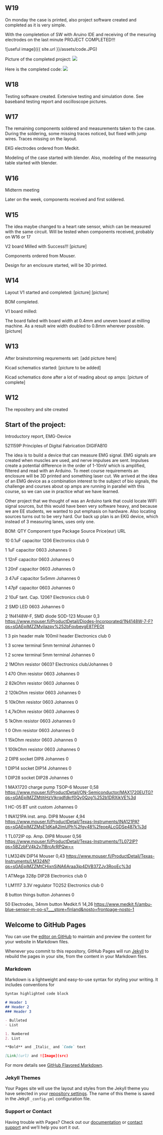 ## W19

On monday the case is printed, also
project software created and completed as it is very simple. 

With the completetion of SW with Aruino IDE and receiving of the mesuring electrodes on the last minute
PROJECT COMPLETED!!!

![useful image]({{ site.url }}/assets/code.JPG)

Picture of the completed project:
<img src="{{ site.baseurl }}https://raw.githubusercontent.com/Demkku/EMG-Device/master/assets/IMG-20180509-WA0000.jpg">

Here is the completed code:
<img src="{{ site.baseurl }}https://raw.githubusercontent.com/Demkku/EMG-Device/master/assets/code.JPG">


## W18

Testing software created. Extensive testing and simulation done. 
See baseband testing report and oscilloscope pictures.

## W17

The remaining components soldered and measurements taken to the case.
During the soldering, some missing traces noticed, but fixed with jump wires.
Traces missing on the layout.

EKG electrodes ordered from Medkit.

Modeling of the case started with blender.
Also, modeling of the measuring table started with blender.

## W16

Midterm meeting

Later on the week, components received and first soldered.

## W15

The idea maybe changed to a heart rate sensor, which can be measured with the same circuit. 
Will be tested when components received, probably on W16 or 17

V2 board Milled with Success!!!
[picture]

Components ordered from Mouser.

Design for an enclosure started, will be 3D printed.

## W14

Layout V1 started and completed:
[picture]
[picture]

BOM completed.

V1 board milled:

The board failed with board width at 0.4mm and uneven board at milling machine.
As a result wire width doubled to 0.8mm wherever possible.
[picture]


## W13

After brainstorming requrements set:
[add picture here]

Kicad schematics started:
[picture to be added]

Kicad schematics done after a lot of reading about op amps:
[picture of complete]


## W12

The repositery and site created

## Start of the project:

Introductory report, EMG-Device

521159P Principles of Digital Fabrication 
DIGIFAB10 

The idea is to build a device that can measure EMG signal. EMG signals are created when muscles are used, and nerve impulses are sent. Impulses create a potential difference in the order of 1-10mV which is amplified, filtered and read with an Arduino. To meet course requirements an enclosure will be 3D printed and something laser cut. We arrived at the idea of an EMG device as a combination interest to the subject of bio signals, the challenge and courses about op amps are running in parallel with this course, so we can use in practice what we have learned. 

Other project that we thought of was an Arduino tank that could locate WIFI signal sources, but this would have been very software heavy, and because we are EE students, we wanted to put emphasis on hardware. Also locating sources turns out to be very hard. Our back up plan is an EKG device, which instead of 3 measuring lanes, uses only one.

BOM:
QTY	Component type	Package	Source	Price(eur)	URL

10	0.1uF capacitor	1206	Electronics club	0	

1	1uF capacitor	0603	Johannes	0	

1	12nF capacitor	0603	Johannes	0	

1	20nF capacitor	0603	Johannes	0	

3	47uF capacitor	5x5mm	Johannes	0	

1	47pF capacitor	0603	Johannes	0	

2	10uF tant. Cap.	1206?	Electronics club	0	

2	SMD LED	0603	Johannes	0	

2	1N4148W-F, SMD diode	SOD-123	Mouser	0,3	https://www.mouser.fi/ProductDetail/Diodes-Incorporated/1N4148W-7-F?qs=sGAEpiMZZMvilazpv%252bFqvbevgE8TPEOt

1	3 pin header	male 100mil header	Electronics club	0	

1	3 screw terminal	5mm terminal	Johannes	0	

1	2 screw terminal	5mm terminal	Johannes	0	

2	1MOhm resistor	0603?	Electronics club/Johannes	0	

1	470 Ohm resistor	0603	Johannes	0	

2	82kOhm resistor	0603	Johannes	0	

2	120kOhm resistor	0603	Johannes	0	

5	10kOhm resistor	0603	Johannes	0	

1	4,7kOhm resistor	0603	Johannes	0	

5	1kOhm resistor	0603	Johannes	0	

1	0 Ohm resistor	0603	Johannes	0	

1	15kOhm resistor	0603	Johannes	0	

1	100kOhm resistor	0603	Johannes	0	

2	DIP8 socket	DIP8	Johannes	0	

1	DIP14 socket	DIP14	Johannes	0	

1	DIP28 socket	DIP28	Johannes	0	

1	MAX1720 charge pump	TSOP-6	Mouser	0,58	https://www.mouser.fi/ProductDetail/ON-Semiconductor/MAX1720EUTG?qs=sGAEpiMZZMtitjHzVIkrqdfdkrf0Qy0Qzg%252b1DRXikVE%3d

1	HC-05 BT unit	custom	Johannes	0	

1	INA121PA inst. amp.	DIP8	Mouser	4,94	https://www.mouser.fi/ProductDetail/Texas-Instruments/INA121PA?qs=sGAEpiMZZMsE1dKaA2ImUPh%2fgv48%2feoeALcGDSe487k%3d

1	TL072IP op. Amp.	DIP8	Mouser	0,56	https://www.mouser.fi/ProductDetail/Texas-Instruments/TL072IP?qs=5BZzbFV4k2v7IBrcArRPQw==

1	LM324N	DIP14	Mouser	0,43	https://www.mouser.fi/ProductDetail/Texas-Instruments/LM324N?qs=sGAEpiMZZMtCHixnSjNA6Araa3jp4DVB37ZJv3RooEc%3d

1	ATMega 328p	DIP28	Electronics club	0	

1	LM1117 3.3V regulator	TO252	Electronics club	0	

8	button things	button	Johannes	0	

50	Electrodes, 34mm	button	Medkit.fi	14,26	https://www.medkit.fi/ambu-blue-sensor-m-oo-s?___store=finland&nosto=frontpage-nosto-1


## Welcome to GitHub Pages

You can use the [editor on GitHub](https://github.com/Demkku/EMG-Device/edit/master/README.md) to maintain and preview the content for your website in Markdown files.

Whenever you commit to this repository, GitHub Pages will run [Jekyll](https://jekyllrb.com/) to rebuild the pages in your site, from the content in your Markdown files.

### Markdown

Markdown is a lightweight and easy-to-use syntax for styling your writing. It includes conventions for

```markdown
Syntax highlighted code block

# Header 1
## Header 2
### Header 3

- Bulleted
- List

1. Numbered
2. List

**Bold** and _Italic_ and `Code` text

[Link](url) and ![Image](src)
```

For more details see [GitHub Flavored Markdown](https://guides.github.com/features/mastering-markdown/).

### Jekyll Themes

Your Pages site will use the layout and styles from the Jekyll theme you have selected in your [repository settings](https://github.com/Demkku/EMG-Device/settings). The name of this theme is saved in the Jekyll `_config.yml` configuration file.

### Support or Contact

Having trouble with Pages? Check out our [documentation](https://help.github.com/categories/github-pages-basics/) or [contact support](https://github.com/contact) and we’ll help you sort it out.
